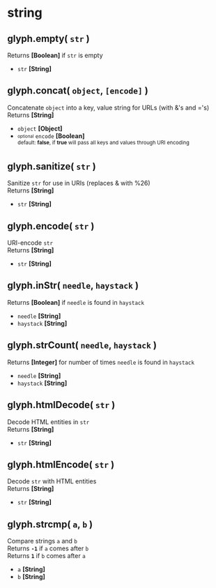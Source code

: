 # string

## glyph.empty( `str` )
Returns **[Boolean]** if `str` is empty  
- `str` **[String]**

## glyph.concat( `object`, `[encode]` )
Concatenate `object` into a key, value string for URLs (with &'s and ='s)  
Returns **[String]**
- `object` **[Object]**
- <sub><sup>optional</sup></sub> `encode` **[Boolean]**  
	<sup>default: **false**, if **true** will pass all keys and values through URI encoding</sup>
	
## glyph.sanitize( `str` )
Sanitize `str` for use in URIs (replaces & with %26)  
Returns **[String]**
- `str` **[String]**

## glyph.encode( `str` )
URI-encode `str`  
Returns **[String]**
- `str` **[String]**

## glyph.inStr( `needle`, `haystack` )
Returns **[Boolean]** if `needle` is found in `haystack`
- `needle` **[String]**
- `haystack` **[String]**

## glyph.strCount( `needle`, `haystack` )
Returns **[Integer]** for number of times `needle` is found in `haystack`
- `needle` **[String]**
- `haystack` **[String]**

## glyph.htmlDecode( `str` )
Decode HTML entities in `str`  
Returns **[String]**
- `str` **[String]**

## glyph.htmlEncode( `str` )
Decode `str` with HTML entities  
Returns **[String]**
- `str` **[String]**

## glyph.strcmp( `a`, `b` )
Compare strings `a` and `b`  
Returns **`-1`** if `a` comes after `b`  
Returns **`1`** if `b` comes after `a`  
- `a` **[String]**
- `b` **[String]**
